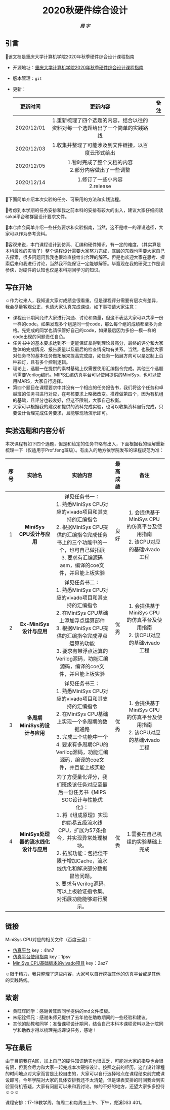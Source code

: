 <h1 align='center'>2020秋硬件综合设计</h1>

<h5 align='center'> 周  宇 </h5> 

## 引言

:slightly_smiling_face:该文档是重庆大学计算机学院2020年秋季硬件综合设计课程指南 

- 开源地址：[重庆大学计算机学院2020年秋季硬件综合设计课程指南](https://github.com/zhouyu1996/MiniSys-CPU)

- 版本管理：`git`

- 更新：

  |  更新时间  |                           更新内容                           | 备注 |
  | :--------: | :----------------------------------------------------------: | :--: |
  | 2020/12/01 | 1.重新梳理了四个选题的内容，结合以往的资料对每一个选题给出了一个简单的实践路线 |      |
  | 2020/12/03 |      1.收集并整理了可能涉及到文件链接，以百度云形式给出      |      |
  | 2020/12/05 |   1.暂时完成了整个文档的内容<br />2.部分内容做出了一些调整   |      |
  | 2020/12/14 |              1.修订了一些小内容<br />2.release               |      |


:slightly_smiling_face:下面简单介绍本次实验的任务、可采用的方法和实践流程。

:slightly_smiling_face:考虑到本学期的任务安排和我之前本科的安排有较大的出入，建议大家仔细阅读sakai平台和群里设计要求文件。

:slightly_smiling_face:本仓库会简单介绍一些任务要求和实验指南，当然，这不是唯一的课设途径，大家可以作为参考资料。

:slightly_smiling_face:客观来说，本门课程设计到仿真、汇编和硬件知识，有一定的难度。（其实算是本科最难的实验了）整个课程设计需要大家努力完成，底层的东西也需要大家自己去探索，很多问题问我我也很难直接给出合理的解答。但是也欢迎大家在思考、探索后来和我进行讨论，当然我不能保证一定能够解答。毕竟现在我的研究工作是调参侠，对硬件的认知也仅是本科期间学习的知识。

## 写在开始

:relaxed:作为过来人，​我知道大家对成绩会很看重。但是课程评分需要有层次有差异，我会尽量客观公正，也请大家认真完成课设。如下事项请大家注意：

- 课程设计期间允许大家进行沟通、讨论和商量，但这不表达大家可以共享一份一样的code。如果发现多个组是同一份code，那么每个组的成绩都至多为合格。先完成的同学也请保管好自己的code，如果最后因为多份一模一样的code出现的问题责任自负。
- 任务书中的基本要求达到不一定能保证拿得到理论最高分，最终的评分和大家整体的完成情况、报告质量以及最后的检查情况均有关系。当然，也鼓励大家对任务书的基本任务做拓展来提高完成度，如任务一拓展方向可以是定制上百种彩灯，且有多个控制逻辑。
- 理论上，选题一在提供的素材基础上仅需要使用汇编指令完成。其他三个选题均需要Verilog编码。MIPS汇编仿真平台可以使用提供的MiniSys，也可以使用MARS，大家自行选择。
- 第四个题目在课程要求中并没有一个相应的任务报告书，我们将这个任务和卓越班的任务书进行对应，在考核要求上略微改变。推荐做第四个，因为有机组的基础，且评分也较友好，但这不限制，大家自己权衡。
- 大家可以根据我的建议和提供的资料完成实验，也可以收集资料自行完成，只要设计合理完成任务要求，且能够现场演示即可。

## 实验选题和内容分析

本次课程有如下四个选题，但是和给定的任务书略有出入，下面根据我的理解重新梳理一下（仅适用于Prof.feng班级）。有出入的地方依学院发布的课程规范为准：

| 序号 |                实验名                 |                           实验内容                           | 最高成绩 |                             备注                             |
| :--: | :-----------------------------------: | :----------------------------------------------------------: | :------: | :----------------------------------------------------------: |
|  1   |       **MiniSys CPU设计与应用**       | 详见任务书一：<br />1. 熟悉MiniSys CPU对应的vivado项目和其支持的汇编指令 <br />2. 根据MiniSys CPU提供的汇编指令完成任务书上的三个功能中的一个，也可自己做拓展<br />3. 要求有汇编源码asm，编译的coe文件，并且能上板实验 |   良好   | 1. 会提供基于MiniSys CPU的仿真平台及使用指南<br />2. 该CPU对应的基础vivado工程 |
|  2   |       **Ex-MiniSys设计与应用**        | 详见任务书二：<br />1. 熟悉MiniSys CPU对应的vivado项目和其支持的汇编指令<br />2. 在MiniSys CPU基础上添加浮点运算部件<br />3. 根据MiniSys CPU提供的汇编指令完成浮点运算的功能<br />3. 要求有带浮点运算的Verilog源码，功能汇编源码，编译的coe文件，并且能上板实验 |   优秀   | 1. 会提供基于MiniSys CPU的仿真平台及使用指南<br />2. 该CPU对应的基础vivado工程 |
|  3   |     **多周期MiniSys的设计与应用**     | 详见任务书三：<br />1. 熟悉MiniSys CPU对应的vivado项目和其支持的汇编指令<br />2. 在MiniSys CPU基础上实现一个多周期的数据通路<br />3. 完成三个功能中一个<br />4. 要求有多周期CPU的Verilog源码，功能汇编源码，编译的coe文件，并且能上板实验 |   优秀   | 1. 会提供基于MiniSys CPU的仿真平台及使用指南<br />2. 该CPU对应的基础vivado工程 |
|  4   | **MiniSys处理器的流水线化设计与应用** | 为了方便量化评分，我们班级该任务对应至最后一份任务书《MIPS SOC设计与性能优化》：<br />1. 将《组成原理》实现的简易五级流水线CPU，扩展为57条指令，并实现异常处理模块。<br />2. 拓展功能：包括但不限于增加Cache，流水线优化和解决部分数据冒险问题。<br />3. 要求有Verilog源码，可以上板验证指令集。对拓展功能能够进行展示。 |   优秀   |               1.需要在自己机组的实验基础上完成               |

## 链接

MiniSys CPU对应的相关文件（百度云盘）：

- [仿真平台](https://pan.baidu.com/s/1u_Bh-999_ZOF6EmFtnGETw)    key：4hn7
- [仿真平台使用指南](https://pan.baidu.com/s/1vsDDCLrO6iUR9KUM8_g9ug) key：1psv
- [MiniSys CPU基础版本的vivado项目](https://pan.baidu.com/s/1CMEhENK5E6Wl5MkDEv1y4Q) key：2az7

:relaxed:限于精力，我只整理了这些内容，大家可以自行挖掘其他的仿真平台或是其他的实践路线。

## 致谢

- 黄旺辉同学：感谢黄旺辉同学提供的md文件模板。
- 朱绍铨师兄：感谢朱师兄提供了去年他在助教期间的一些经验和建议。
- 其他的助教和同学：准备课程设计期间，结合自己本科本课程资料以及计院同学和助教才得以梳理完成课设任务，感谢！

## 写在最后

由于目前我在A区，加上自己的硬件知识确实也很匮乏，可能对大家的指导也会很有限，但我会尽力和大家一起完成本次硬综设计。按照之前的经历，这门设计课程的时间地点对大家而言是比较自由的，大家可以自行选择地点在课程结束前完成课设即可。今年学院对大家的具体安排我还不太清楚，但是课表安排的时间我会到实验室待机答疑，大家有问题可以来和我讨论。做的不好的地方，还望大家多多担待:relaxed::relaxed::relaxed:

课程安排：17-19教学周，每周二和每周五上午、下午，虎溪DS3 401。

